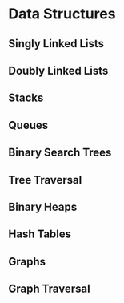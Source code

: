 # Data Structures

## Singly Linked Lists

## Doubly Linked Lists

## Stacks

## Queues

## Binary Search Trees

## Tree Traversal

## Binary Heaps

## Hash Tables

## Graphs

## Graph Traversal
